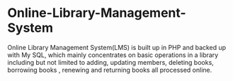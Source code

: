 # Online-Library-Management-System
Online Library Management System(LMS) is built up in PHP and backed up with My SQL, which mainly concentrates on basic operations in a library including but not limited to adding, updating members, deleting books, borrowing books , renewing and returning books all processed online.

